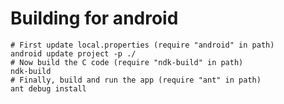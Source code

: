 
Building for android
====================

    # First update local.properties (require "android" in path)
    android update project -p ./
    # Now build the C code (require "ndk-build" in path)
    ndk-build
    # Finally, build and run the app (require "ant" in path)
    ant debug install

